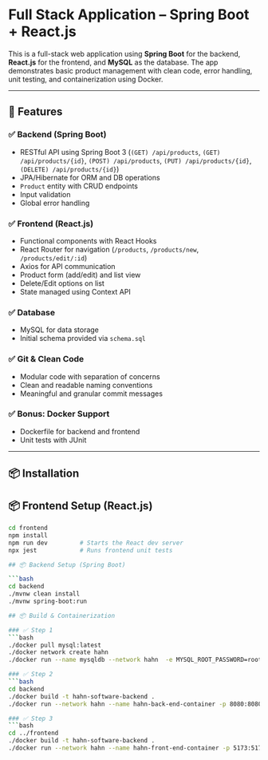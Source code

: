 # Full Stack Application – Spring Boot + React.js

This is a full-stack web application using **Spring Boot** for the backend, **React.js** for the frontend, and **MySQL** as the database. The app demonstrates basic product management with clean code, error handling, unit testing, and containerization using Docker.

---

## 🚀 Features

### ✅ Backend (Spring Boot)
- RESTful API using Spring Boot 3 (`(GET) /api/products`, `(GET) /api/products/{id}`, `(POST) /api/products`, `(PUT) /api/products/{id}`, `(DELETE) /api/products/{id}`)
- JPA/Hibernate for ORM and DB operations
- `Product` entity with CRUD endpoints
- Input validation
- Global error handling

### ✅ Frontend (React.js)
- Functional components with React Hooks
- React Router for navigation (`/products`, `/products/new`, `/products/edit/:id`)
- Axios for API communication
- Product form (add/edit) and list view
- Delete/Edit options on list
- State managed using Context API

### ✅ Database
- MySQL for data storage
- Initial schema provided via `schema.sql`

### ✅ Git & Clean Code
- Modular code with separation of concerns
- Clean and readable naming conventions
- Meaningful and granular commit messages

### ✅ Bonus: Docker Support
- Dockerfile for backend and frontend
- Unit tests with JUnit

---
## 📦 Installation

## 📦 Frontend Setup (React.js)

```bash
cd frontend
npm install
npm run dev         # Starts the React dev server
npx jest            # Runs frontend unit tests

## 📦 Backend Setup (Spring Boot)

```bash
cd backend
./mvnw clean install
./mvnw spring-boot:run

## 📦 Build & Containerization

### ✅ Step 1
```bash
./docker pull mysql:latest
./docker network create hahn
./docker run --name mysqldb --network hahn  -e MYSQL_ROOT_PASSWORD=root  -e MYSQL_DATABASE=hahn_software  -d mysql:latest

### ✅ Step 2
```bash
cd backend
./docker build -t hahn-software-backend .
./docker run --network hahn --name hahn-back-end-container -p 8080:8080 -d hahn-software-backend

### ✅ Step 3
```bash
cd ../frontend
./docker build -t hahn-software-backend .
./docker run --network hahn --name hahn-front-end-container -p 5173:5173 -d hahn-software-backend